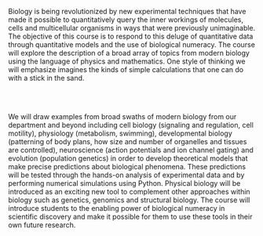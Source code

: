
Biology is being revolutionized by new experimental techniques that have made
it possible to quantitatively query the inner workings of molecules, cells
and multicellular organisms in ways that were previously unimaginable. The
objective of this course is to respond to this deluge of quantitative data
through quantitative models and the use of biological numeracy. The course
will explore the description of a broad array of topics from modern biology
using the language of physics and mathematics. One style of thinking we will
emphasize imagines the kinds of simple calculations that one can do with a
stick in the sand.

<br/>
<br/>

We will draw examples from broad swaths of modern biology from our department
and beyond including cell biology (signaling and regulation, cell motility),
physiology (metabolism, swimming), developmental biology (patterning of body
plans, how size and number of organelles and tissues are controlled),
neuroscience (action potentials and ion channel gating) and evolution
(population genetics) in order to develop theoretical models that make
precise predictions about biological phenomena. These predictions will be
tested through the hands-on analysis of experimental data and by performing
numerical simulations using Python. Physical biology will be introduced as an
exciting new tool to complement other approaches within biology such as
genetics, genomics and structural biology. The course will introduce students
to the enabling power of biological numeracy in scientific discovery and make
it possible for them to use these tools in their own future research.
